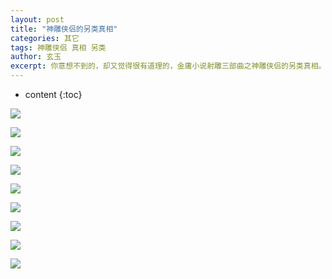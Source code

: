 ```yaml
---
layout: post
title: "神雕侠侣的另类真相"
categories: 其它
tags: 神雕侠侣 真相 另类
author: 玄玉
excerpt: 你意想不到的，却又觉得很有道理的，金庸小说射雕三部曲之神雕侠侣的另类真相。
---
```


* content
{:toc}

![](/img/2016-10-18/legend-of-condor-hero-01.jpg)

![](/img/2016-10-18/legend-of-condor-hero-02.jpg)

![](/img/2016-10-18/legend-of-condor-hero-03.jpg)

![](/img/2016-10-18/legend-of-condor-hero-04.jpg)

![](/img/2016-10-18/legend-of-condor-hero-05.jpg)

![](/img/2016-10-18/legend-of-condor-hero-06.jpg)

![](/img/2016-10-18/legend-of-condor-hero-07.jpg)

![](/img/2016-10-18/legend-of-condor-hero-08.jpg)

![](/img/2016-10-18/legend-of-condor-hero-09.jpg)